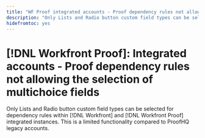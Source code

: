 ```yaml
---
title: "WF Proof integrated accounts - Proof dependency rules not allowing the selection of multichoice fields"
description: "Only Lists and Radio button custom field types can be selected for dependency rules within [!DNL Workfront] and [!DNL Workfront Proof] integrated instances. This is a limited functionality compared to ProofHQ legacy accounts."
hidefromtoc: yes
---
```


# [!DNL Workfront Proof]: Integrated accounts - Proof dependency rules not allowing the selection of multichoice fields

Only Lists and Radio button custom field types can be selected for dependency rules within [!DNL Workfront] and [!DNL Workfront Proof] integrated instances. This is a limited functionality compared to ProofHQ legacy accounts.
